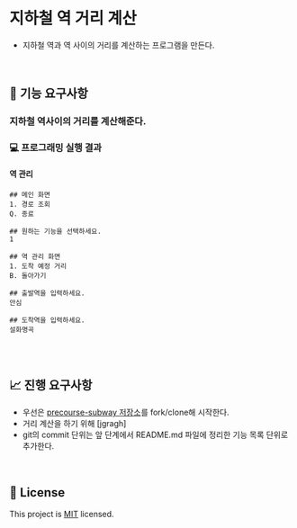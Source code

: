 # 지하철 역 거리 계산
- 지하철 역과 역 사이의 거리를 계산하는 프로그램을 만든다.

<br>

## 🚀 기능 요구사항

### 지하철 역사이의 거리를 계산해준다.






### 💻 프로그래밍 실행 결과 
#### 역 관리
```
## 메인 화면
1. 경로 조회
Q. 종료

## 원하는 기능을 선택하세요.
1

## 역 관리 화면
1. 도착 예정 거리
B. 돌아가기

## 출발역을 입력하세요.
안심

## 도착역을 입력하세요.
설화명곡


```

<br>

## 📈 진행 요구사항
- 우선은 [precourse-subway 저장소](https://github.com/yangdongjue5510/precourse-subway)를 fork/clone해 시작한다.
- 거리 계산을 하기 위해 [jgragh]
- git의 commit 단위는 앞 단계에서 README.md 파일에 정리한 기능 목록 단위로 추가한다.
 

<br>

## 📝 License

This project is [MIT](https://github.com/yangdongjue5510/precourse-subway/README.md) licensed.
